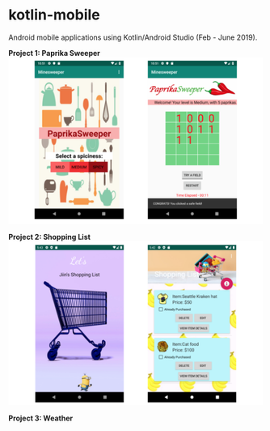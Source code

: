 # kotlin-mobile
Android mobile applications using Kotlin/Android Studio (Feb - June 2019).

**Project 1: Paprika Sweeper** <br>
![Screenshot](Paprika.png)

**Project 2: Shopping List** <br>
![Screenshot](Shopping.png)

**Project 3: Weather** <br>
